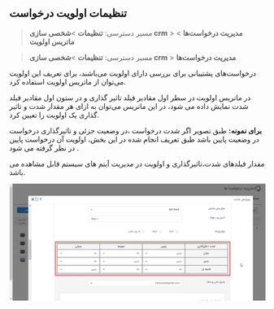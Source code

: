 ## تنظیمات اولویت درخواست 

>  مسیر دسترسی:  **تنظیمات** >**شخصی سازی crm** > **مدیریت درخواست‌ها** > **ماتریس اولویت** 

>  مسیر دسترسی:  **تنظیمات** >**شخصی سازی crm** > **مدیریت درخواست‌ها** 

درخواست‌های پشتیبانی برای بررسی دارای اولویت می‌باشند، برای تعریف این اولویت می‌توان از ماتریس اولویت استفاده کرد. 

در ماتریس اولویت در سطر اول مقادیر فیلد تاثیر گذاری و در ستون اول مقادیر فیلد شدت  نمایش داده می شود، در این ماتریس می‌توان به ازای هر مقدار شدت و تاثیر گذاری یک اولویت را تعیین کرد.

**برای نمونه:** طبق تصویر اگر شدت درخواست ،در وضعیت جزئی  و تاثیرگذاری درخواست در وضعیت پایین باشد طبق تعریف انجام شده در این بخش، اولویت آن درخواست  پایین در نظر گرفته می شود . 

مقدار فیلدهای شدت،تاثیرگذاری و اولویت در مدیریت آیتم های سیستم قابل مشاهده می باشد.

![](olaviat.png)





